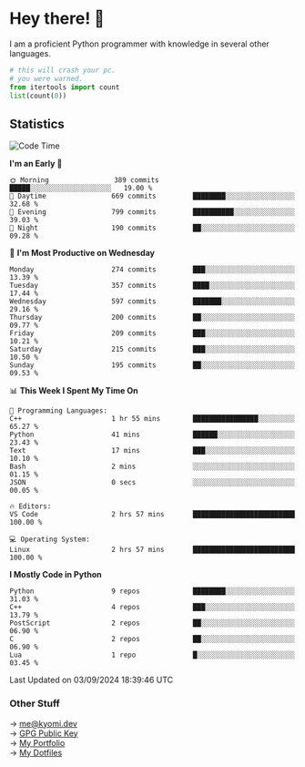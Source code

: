 # Hey there! 👋

I am a proficient Python programmer with knowledge in several other languages.

```py
# this will crash your pc.
# you were warned.
from itertools import count
list(count(0))
```

## Statistics
<!--START_SECTION:waka-->
![Code Time](http://img.shields.io/badge/Code%20Time-1%2C552%20hrs%2029%20mins-blue)

**I'm an Early 🐤** 

```text
🌞 Morning                389 commits         █████░░░░░░░░░░░░░░░░░░░░   19.00 % 
🌆 Daytime                669 commits         ████████░░░░░░░░░░░░░░░░░   32.68 % 
🌃 Evening                799 commits         ██████████░░░░░░░░░░░░░░░   39.03 % 
🌙 Night                  190 commits         ██░░░░░░░░░░░░░░░░░░░░░░░   09.28 % 
```
📅 **I'm Most Productive on Wednesday** 

```text
Monday                   274 commits         ███░░░░░░░░░░░░░░░░░░░░░░   13.39 % 
Tuesday                  357 commits         ████░░░░░░░░░░░░░░░░░░░░░   17.44 % 
Wednesday                597 commits         ███████░░░░░░░░░░░░░░░░░░   29.16 % 
Thursday                 200 commits         ██░░░░░░░░░░░░░░░░░░░░░░░   09.77 % 
Friday                   209 commits         ███░░░░░░░░░░░░░░░░░░░░░░   10.21 % 
Saturday                 215 commits         ███░░░░░░░░░░░░░░░░░░░░░░   10.50 % 
Sunday                   195 commits         ██░░░░░░░░░░░░░░░░░░░░░░░   09.53 % 
```


📊 **This Week I Spent My Time On** 

```text
💬 Programming Languages: 
C++                      1 hr 55 mins        ████████████████░░░░░░░░░   65.27 % 
Python                   41 mins             ██████░░░░░░░░░░░░░░░░░░░   23.43 % 
Text                     17 mins             ███░░░░░░░░░░░░░░░░░░░░░░   10.10 % 
Bash                     2 mins              ░░░░░░░░░░░░░░░░░░░░░░░░░   01.15 % 
JSON                     0 secs              ░░░░░░░░░░░░░░░░░░░░░░░░░   00.05 % 

🔥 Editors: 
VS Code                  2 hrs 57 mins       █████████████████████████   100.00 % 

💻 Operating System: 
Linux                    2 hrs 57 mins       █████████████████████████   100.00 % 
```

**I Mostly Code in Python** 

```text
Python                   9 repos             ████████░░░░░░░░░░░░░░░░░   31.03 % 
C++                      4 repos             ███░░░░░░░░░░░░░░░░░░░░░░   13.79 % 
PostScript               2 repos             ██░░░░░░░░░░░░░░░░░░░░░░░   06.90 % 
C                        2 repos             ██░░░░░░░░░░░░░░░░░░░░░░░   06.90 % 
Lua                      1 repo              █░░░░░░░░░░░░░░░░░░░░░░░░   03.45 % 
```




 Last Updated on 03/09/2024 18:39:46 UTC
<!--END_SECTION:waka-->

### Other Stuff

→ [me@kyomi.dev](mailto:me@kyomi.dev)\
→ [GPG Public Key](https://github.com/bitterteriyaki.gpg)\
→ [My Portfolio](https://kyomi.dev)\
→ [My Dotfiles](https://github.com/bitterteriyaki/dotfiles)
